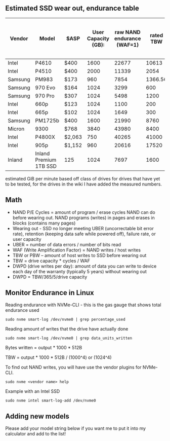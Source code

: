 ## Estimated SSD wear out, endurance table

| Vendor  | Model                  | $ASP   | User Capacity (GB): | raw NAND endurance (WAF=1) | rated TBW | DWPD over 5 years (calculated) | GiB/min | days to wear out (worst case) | days to wear out (WAF=1) | TiB plotted (worst case) | TiB plotted (TiB, WAF=1) | $/TiB plotted worst case | $/TiB plotted (WAF=1) |
|---------|------------------------|--------|---------------------|----------------------------|-----------|--------------------------------|---------|-------------------------------|--------------------------|--------------------------|--------------------------|--------------------------|-----------------------|
| Intel   | P4610                  | $400   | 1600                | 22677                      | 10613     | 3.24                           | 0.2     | 5093                          | 12222                    | 1432                     | 3438                     | $0.28                    | $0.12                 |
| Intel   | P4510                  | $400   | 2000                | 11339                      | 2054      | 0.69                           | 0.2     | 1358                          | 6111                     | 382                      | 1719                     | $1.05                    | $0.23                 |
| Samsung | PM983                  | $173   | 960                 | 7854                       | 1366.56   | 0.80                           | 0.2     | 756                           | 4233                     | 213                      | 1191                     | $0.81                    | $0.15                 |
| Samsung | 970 Evo                | $164   | 1024                | 3299                       | 600       | 0.35                           | 0.2     | 356                           | 1778                     | 100                      | 500                      | $1.64                    | $0.33                 |
| Samsung | 970 Pro                | $307   | 1024                | 5498                       | 1200      | 0.59                           | 0.2     | 593                           | 2963                     | 167                      | 833                      | $1.84                    | $0.37                 |
| Intel   | 660p                   | $123   | 1024                | 1100                       | 200       | 0.12                           | 0.1     | 237                           | 1185                     | 33                       | 167                      | $3.69                    | $0.74                 |
| Intel   | 665p                   | $102   | 1024                | 1649                       | 300       | 0.18                           | 0.1     | 356                           | 1778                     | 50                       | 250                      | $2.05                    | $0.41                 |
| Samsung | PM1725b                | $400   | 1600                | 21990                      | 8760      | 3.01                           | 0.2     | 4741                          | 11852                    | 1333                     | 3333                     | $0.30                    | $0.12                 |
| Micron  | 9300                   | $768   | 3840                | 43980                      | 8400      | 1.14                           | 0.2     | 4310                          | 23704                    | 1212                     | 6667                     | $0.63                    | $0.12                 |
| Intel   | P4800X                 | $2,063 | 750                 | 40265                      | 41000     | 29.42                          | 0.139   | 31225                         | 31225                    | 6104                     | 6104                     | $0.34                    | $0.34                 |
| Intel   | 905p                   | $1,152 | 960                 | 20616                      | 17520     | 11.77                          | 0.139   | 15987                         | 15987                    | 3125                     | 3125                     | $0.37                    | $0.37                 |
| Inland  | Inland Premium 1TB SSD | 125    | 1024                | 7697                       | 1600      | 0.86                           | 0.1657  | 1041                          | 5007                     | 243                      | 1167                     | $0.52                    | $0.11                 |

estimated GiB per minute based off class of drives for drives that have yet to be tested, for the drives in the wiki I have added the measured numbers.

## Math
* NAND P/E Cycles = amount of program / erase cycles NAND can do before wearing out. NAND programs (writes) in pages and erases in blocks (contains many pages)
* Wearing out - SSD no longer meeting UBER (uncorrectable bit error rate),  retention (keeping data safe while powered off), failure rate, or user capacity
* UBER = number of data errors / number of bits read
* WAF (Write Amplification Factor) = NAND writes / host writes
* TBW or PBW – amount of host writes to SSD before wearing out
* TBW = drive capacity * cycles / WAF
* DWPD (drive writes per day): amount of data you can write to device each day of the warranty (typically 5 years) without wearing out
* DWPD = TBW/365/5/drive capacity

## Monitor Endurance in Linux

Reading endurance with NVMe-CLI - this is the gas gauge that shows total endurance used 

`sudo nvme smart-log /dev/nvme0 | grep percentage_used`
	
Reading amount of writes that the drive have actually done

`sudo nvme smart-log /dev/nvme0 | grep data_units_written`
	
Bytes written = output * 1000 * 512B

TBW = output * 1000 * 512B / (1000^4) or (1024^4)

To find out NAND writes, you will have use the vendor plugins for NVMe-CLI.

`sudo nvme <vendor name> help`

Example with an Intel SSD

`sudo nvme intel smart-log-add /dev/nvme0`


## Adding new models
Please add your model string below if you want me to put it into my calculator and add to the list!